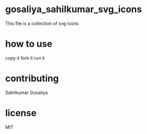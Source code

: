 # gosaliya_sahilkumar_svg_icons

This file is a collection of svg icons

# how to use
copy it
fork it
run it

# contributing

Sahilkumar Gosaliya

# license

MIT